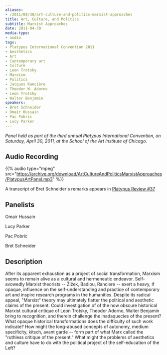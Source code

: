 ```yaml
---
aliases:
- /2011/04/30/art-culture-and-politics-marxist-approaches
title: Art, Culture, and Politics
subtitle: Marxist Approaches
date: 2011-04-30
media-type:
- audio
tags:
- Platypus International Convention 2011
- Aesthetics
- Art
- Contemporary art
- Culture
- Leon Trotsky
- Marxism
- Politics
- Jacques Rancière
- Theodor W. Adorno
- Leon Trotsky
- Walter Benjamin
speakers:
- Bret Schneider
- Omair Hussain
- Pac Pobric
- Lucy Parker
---
```


_Panel held as part of the third annual Platypus International Convention, on Saturday, April 30, 2011, at the School of the Art Institute of Chicago._

## Audio Recording

{{% audio type="mpeg" src="https://archive.org/download/ArtCultureAndPoliticsMarxistApproaches/PlatypusArtPanel.mp3" %}}

A transcript of Bret Schneider's remarks appears in [Platypus Review #37](/2011/07/01/trotsky%E2%80%99s-theory-of-art/)

## Panelists

Omair Hussain

Lucy Parker

Pac Pobric

Bret Schneider

## Description

After its apparent exhaustion as a project of social transformation, Marxism seems to remain alive as a cultural and hermeneutic endeavor. Self-avowedly Marxist theorists -- Žižek, Badiou, Ranciere -- exert a heavy, if opaque, influence on the self-understanding and practice of contemporary art and inspire research programs in the humanities. Despite its radical appeal, "Marxist" theory may ultimately flatter the political and aesthetic claims of the present. Could investigation of of the now obscure historical Marxist cultural critique of Leon Trotsky, Theodor Adorno, Walter Benjamin bring to recognition, and therein challenge the inadaquecies of the present? What opaque historical transformations does the difficulty of such work indicate? How might the long-abused concepts of autonomy, medium specificity, kitsch, avant garde -- form part of what Marx called the "ruthless critique of the present." What might the problems of aesthetics and culture have to do with the political project of the self-education of the Left?
